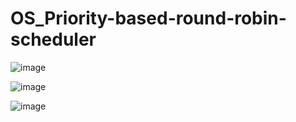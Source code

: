 # OS_Priority-based-round-robin-scheduler

![image](https://user-images.githubusercontent.com/37133888/125081554-1ba5ce00-e101-11eb-8304-9c4350934b1c.png)


![image](https://user-images.githubusercontent.com/37133888/125081517-0fba0c00-e101-11eb-8587-3e2c26289d40.png)


![image](https://user-images.githubusercontent.com/37133888/125081610-2b251700-e101-11eb-82da-806f9182311a.png)
